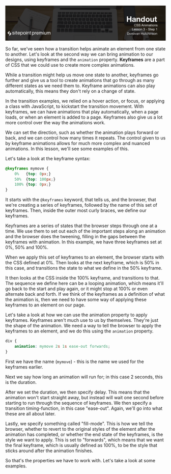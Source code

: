 ![](headings/3.1.png)

So far, we've seen how a transition helps animate an element from one state to another. Let's look at the second way we can bring animation to our designs, using keyframes and the `animation` property. **Keyframes** are a part of CSS that we could use to create more complex animations.

While a transition might help us move one state to another, keyframes go further and give us a tool to create animations that go through as many different states as we need them to. Keyframe animations can also play automatically, this means they don't rely on a change of state.

In the transition examples, we relied on a hover action, or focus, or applying a class with JavaScript, to kickstart the transition movement. With keyframes, we can have animations that play automatically, when a page loads, or when an element is added to a page. Keyframes also give us a lot more control over the way the animations work.

We can set the direction, such as whether the animation plays forward or back, and we can control how many times it repeats. The control given to us by keyframe animations allows for much more complex and nuanced animations. In this lesson, we'll see some examples of this.

Let's take a look at the keyframe syntax:

```css
@keyframes mymove {
	0%   {top: 0px;}
	50%  {top: 100px;}
	100% {top: 0px;}
}
```

It starts with the `@keyframes` keyword, that tells us, and the browser, that we're creating a series of keyframes, followed by the name of this set of keyframes. Then, inside the outer most curly braces, we define our keyframes.

Keyframes are a series of states that the browser steps through one at a time. We use them to set out each of the important steps along an animation and the browser does the tweening, filling in the gaps between the keyframes with animation. In this example, we have three keyframes set at 0%, 50% and 100%.

When we apply this set of keyframes to an element, the browser starts with the CSS defined at 0%. Then looks at the next keyframe, which is 50% in this case, and transitions the state to what we define in the 50% keyframe.

It then looks at the CSS inside the 100% keyframe, and transitions to that. The sequence we define here can be a looping animation, which means it'll go back to the start and play again, or it might stop at 100% or even alternate back and forth. If we think of the keyframes as a definition of what the animation is, then we need to have some way of applying these keyframes to an element on our page.

Let's take a look at how we can use the animation property to apply keyframes. Keyframes aren't much use to us by themselves. They're just the shape of the animation. We need a way to tell the browser to apply the keyframes to an element, and we do this using the `animation` property.

```css
div {
    animation: mymove 2s 1s ease-out forwards;
}
```

First we have the name (`mymove`) - this is the name we used for the keyframes earlier.

Next we say how long an animation will run for; in this case 2 seconds, this is the duration.

After we set the duration, we then specify delay. This means that the animation won't start straight away, but instead will wait one second before starting to run through the sequence of keyframes. We then specify a transition timing-function, in this case "ease-out". Again, we'll go into what these are all about later.

Lastly, we specify something called "fill-mode". This is how we tell the browser, whether to revert to the original styles of the element after the animation has completed, or whether the end state of the keyframes, is the style we want to apply. This is set to "forwards", which means that we want the final keyframe, which is usually defined as 100%, to be the style that sticks around after the animation finishes.

So that's the properties we have to work with. Let's take a look at some examples.

